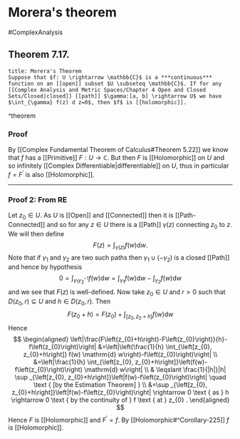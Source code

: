 # Morera's theorem
#ComplexAnalysis 

## Theorem 7.17.

```ad-theorem
title: Morera's Theorem
Suppose that $f: U \rightarrow \mathbb{C}$ is a ***continuous*** function on an [[open]] subset $U \subseteq \mathbb{C}$. If for any [[Complex Analysis and Metric Spaces/Chapter 4 Open and Closed Sets/Closed|closed]] [[path]] $\gamma:[a, b] \rightarrow U$ we have $\int_{\gamma} f(z) d z=0$, then $f$ is [[holomorphic]].
```
^theorem

### Proof
By [[Complex Fundamental Theorem of Calculus#Theorem 5.22]] we know that $f$ has a [[Primitive]] $F: U \rightarrow \mathbb{C}$. But then $F$ is [[Holomorphic]] on $U$ and so infinitely [[Complex Differentiable|differentiable]] on $U$, thus in particular $f=F^{\prime}$ is also [[Holomorphic]].

---

### Proof 2: From RE
Let $z_{0} \in U .$ As $U$ is [[Open]] and [[Connected]] then it is [[Path-Connected]] and so for any $z \in U$ there is a [[Path]] $\gamma(z)$ connecting $z_{0}$ to $z$. We will then define
$$
F(z)=\int_{\gamma(z)} f(w) \mathrm{d} w .
$$
Note that if $\gamma_{1}$ and $\gamma_{2}$ are two such paths then $\gamma_{1} \cup\left(-\gamma_{2}\right)$ is a closed [[Path]] and hence by hypothesis
$$
0=\int_{\gamma_{1} \gamma_{2}^{-1}} f(w) \mathrm{d} w=\int_{\gamma_{1}} f(w) \mathrm{d} w-\int_{\gamma_{2}} f(w) \mathrm{d} w
$$
and we see that $F(z)$ is well-defined.
Now take $z_{0} \in U$ and $r>0$ such that $D\left(z_{0}, r\right) \subseteq U$ and $h \in D\left(z_{0}, r\right)$. Then
$$
F\left(z_{0}+h\right)=F\left(z_{0}\right)+\int_{\left[z_{0}, z_{0}+h\right]} f(w) \mathrm{d} w
$$
Hence
$$
\begin{aligned}
\left|\frac{F\left(z_{0}+h\right)-F\left(z_{0}\right)}{h}-f\left(z_{0}\right)\right| &=\left|\left(\frac{1}{h} \int_{\left[z_{0}, z_{0}+h\right]} f(w) \mathrm{d} w\right)-f\left(z_{0}\right)\right| \\
&=\left|\frac{1}{h} \int_{\left[z_{0}, z_{0}+h\right]}\left(f(w)-f\left(z_{0}\right)\right) \mathrm{d} w\right| \\
& \leqslant \frac{1}{|h|}|h| \sup _{\left[z_{0}, z_{0}+h\right]}\left|f(w)-f\left(z_{0}\right)\right| \quad \text { [by the Estimation Theorem] } \\
&=\sup _{\left[z_{0}, z_{0}+h\right]}\left|f(w)-f\left(z_{0}\right)\right| \rightarrow 0 \text { as } h \rightarrow 0 \text { by the continuity of } f \text { at } z_{0} .
\end{aligned}
$$
Hence $F$ is [[Holomorphic]] and $F^{\prime}=f$. By [[Holomorphic#^Corollary-225]] $f$ is [[Holomorphic]].